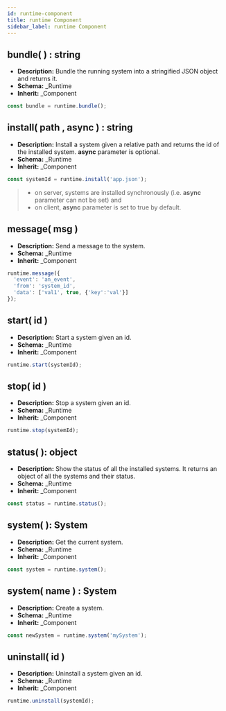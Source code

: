 ```yaml
---
id: runtime-component
title: runtime Component
sidebar_label: runtime Component
---
```


## bundle( ) : string

- **Description:** Bundle the running system into a stringified JSON object and returns it.
- **Schema:** _Runtime
- **Inherit:** _Component

```js
const bundle = runtime.bundle();
```

## install( path , async ) : string

- **Description:** Install a system given a relative path and returns the id of the installed system. **async** parameter is optional.
- **Schema:** _Runtime
- **Inherit:** _Component

```js
const systemId = runtime.install('app.json');
```

>- on server, systems are installed synchronously (i.e. **async** parameter can not be set) and
>- on client, **async** parameter is set to true by default.

## message( msg )

- **Description:** Send a message to the system.
- **Schema:** _Runtime
- **Inherit:** _Component

```js
runtime.message({
  'event': 'an_event',
  'from': 'system_id',
  'data': ['val1', true, {'key':'val'}]
});
```

## start( id )

- **Description:** Start a system given an id.
- **Schema:** _Runtime
- **Inherit:** _Component

```js
runtime.start(systemId);
```

## stop( id )

- **Description:** Stop a system given an id.
- **Schema:** _Runtime
- **Inherit:** _Component

```js
runtime.stop(systemId);
```

## status( ): object

- **Description:** Show the status of all the installed systems. It returns an object of all the systems and their status.
- **Schema:** _Runtime
- **Inherit:** _Component

```js
const status = runtime.status();
```

## system( ): System

- **Description:** Get the current system.
- **Schema:** _Runtime
- **Inherit:** _Component

```js
const system = runtime.system();
```

## system( name ) : System

- **Description:** Create a system.
- **Schema:** _Runtime
- **Inherit:** _Component

```js
const newSystem = runtime.system('mySystem');
```

## uninstall( id )

- **Description:** Uninstall a system given an id.
- **Schema:** _Runtime
- **Inherit:** _Component

```js
runtime.uninstall(systemId);
```